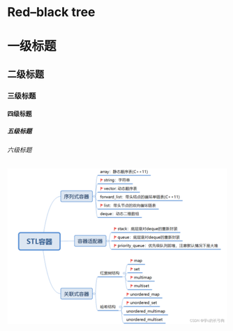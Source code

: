 # Red–black tree
# 一级标题  

## 二级标题  

### 三级标题  

#### 四级标题

##### 五级标题 

###### 六级标题 

![linkImage](images/STL.png)